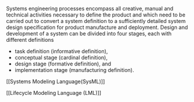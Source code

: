 Systems engineering processes encompass all creative, manual and technical activities necessary to define the product and which need to be carried out to convert a system definition to a sufficiently detailed system design specification for product manufacture and deployment. Design and development of a system can be divided into four stages, each with different definitions
-   task definition (informative definition),
-   conceptual stage (cardinal definition),
-   design stage (formative definition), and
-   implementation stage (manufacturing definition).


[[Systems Modeling Language(SysML)]]

[[Lifecycle Modeling Language (LML)]]



